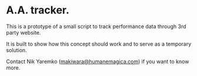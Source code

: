 # A.A. tracker.

This is a prototype of a small script to track performance data through 3rd party website.

It is built to show how this concept should work and to serve as a temporary solution.

Contact Nik Yaremko (makiwara@humanemagica.com) if you want to know more.
